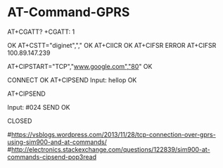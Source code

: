 # AT-Command-GPRS
AT+CGATT?
+CGATT: 1

OK
AT+CSTT="diginet",","
OK
AT+CIICR
OK
AT+CIFSR
ERROR
AT+CIFSR
100.89.147.239

AT+CIPSTART="TCP","www.google.com","80"
OK

CONNECT OK
AT+CIPSEND
Input: hellop
OK

AT+CIPSEND

Input: #024
SEND OK

CLOSED

#https://vsblogs.wordpress.com/2013/11/28/tcp-connection-over-gprs-using-sim900-and-at-commands/
#http://electronics.stackexchange.com/questions/122839/sim900-at-commands-cipsend-pop3read
